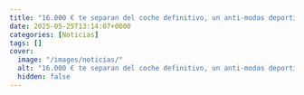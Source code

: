 ```yaml
---
title: "16.000 € te separan del coche definitivo, un anti-modas deportivo con casi 200 CV, 610 l de maletero, 4,5 l/100 km y con el que harás 1.000 km del tirón"
date: 2025-05-25T13:14:07+0000
categories: [Noticias]
tags: []
cover:
  image: "/images/noticias/"
  alt: "16.000 € te separan del coche definitivo, un anti-modas deportivo con casi 200 CV, 610 l de maletero, 4,5 l/100 km y con el que harás 1.000 km del tirón"
  hidden: false
---
```



